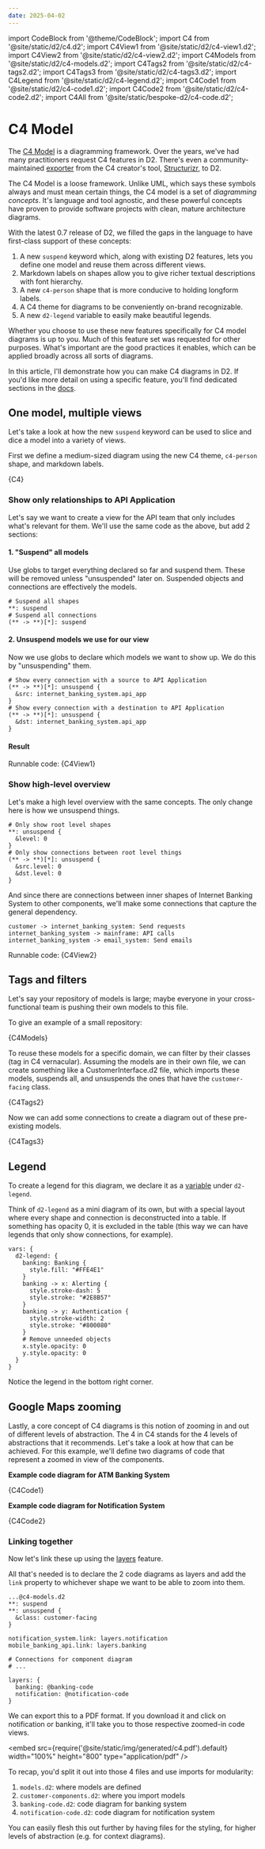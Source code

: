 ```yaml
---
date: 2025-04-02
---
```


import CodeBlock from '@theme/CodeBlock';
import C4 from '@site/static/d2/c4.d2';
import C4View1 from '@site/static/d2/c4-view1.d2';
import C4View2 from '@site/static/d2/c4-view2.d2';
import C4Models from '@site/static/d2/c4-models.d2';
import C4Tags2 from '@site/static/d2/c4-tags2.d2';
import C4Tags3 from '@site/static/d2/c4-tags3.d2';
import C4Legend from '@site/static/d2/c4-legend.d2';
import C4Code1 from '@site/static/d2/c4-code1.d2';
import C4Code2 from '@site/static/d2/c4-code2.d2';
import C4All from '@site/static/bespoke-d2/c4-code.d2';

# C4 Model

The [C4 Model](https://c4model.com/) is a diagramming framework. Over the years, we've had
many practitioners request C4 features in D2. There's even a community-maintained
[exporter](https://github.com/goto1134/structurizr-d2-exporter) from the C4 creator's
tool, [Structurizr](https://docs.structurizr.com/cli/export#options), to D2.

The C4 Model is a loose framework. Unlike UML, which says these symbols always and must
mean certain things, the C4 model is a set of *diagramming concepts*. It's language and
tool agnostic, and these powerful concepts have proven to provide software projects with
clean, mature architecture diagrams.

With the latest 0.7 release of D2, we filled the gaps in the language to have first-class
support of these concepts:

<!-- truncate -->

1. A new `suspend` keyword which, along with existing D2 features, lets you define one
   model and reuse them across different views.
2. Markdown labels on shapes allow you to give richer textual descriptions with font
   hierarchy.
3. A new `c4-person` shape that is more conducive to holding longform labels.
4. A C4 theme for diagrams to be conveniently on-brand recognizable.
5. A new `d2-legend` variable to easily make beautiful legends.

Whether you choose to use these new features specifically for C4 model diagrams is up to
you. Much of this feature set was requested for other purposes. What's important are the
good practices it enables, which can be applied broadly across all sorts of diagrams.

In this article, I'll demonstrate how you can make C4 diagrams in D2. If you'd like more
detail on using a specific feature, you'll find dedicated sections in the
[docs](https://d2lang.com).

## One model, multiple views

Let's take a look at how the new `suspend` keyword can be used to slice and dice a model
into a variety of views.

First we define a medium-sized diagram using the new C4 theme, `c4-person` shape, and
markdown labels.

<CodeBlock className="language-d2" expandeable={true}>
    {C4}
</CodeBlock>

<div className="embedSVG" dangerouslySetInnerHTML={{__html: require('@site/static/img/generated/c4.svg2')}}></div>

### Show only relationships to API Application

Let's say we want to create a view for the API team that only includes what's relevant for
them. We'll use the same code as the above, but add 2 sections:

#### 1. "Suspend" all models

Use globs to target everything declared so far and suspend them. These will be removed
unless "unsuspended" later on. Suspended objects and connections are effectively the
models.

```d2
# Suspend all shapes
**: suspend
# Suspend all connections
(** -> **)[*]: suspend
```

#### 2. Unsuspend models we use for our view

Now we use globs to declare which models we want to show up. We do this by "unsuspending"
them.

```d2
# Show every connection with a source to API Application
(** -> **)[*]: unsuspend {
  &src: internet_banking_system.api_app
}
# Show every connection with a destination to API Application
(** -> **)[*]: unsuspend {
  &dst: internet_banking_system.api_app
}
```

#### Result

<div className="embedSVG" dangerouslySetInnerHTML={{__html: require('@site/static/img/generated/c4-view1.svg2')}}></div>

Runnable code:
<CodeBlock className="language-d2" expandeable={true}>
    {C4View1}
</CodeBlock>

### Show high-level overview

Let's make a high level overview with the same concepts. The only change here is how we
unsuspend things.

```d2
# Only show root level shapes
**: unsuspend {
  &level: 0
}
# Only show connections between root level things
(** -> **)[*]: unsuspend {
  &src.level: 0
  &dst.level: 0
}
```

And since there are connections between inner shapes of Internet Banking System to other
components, we'll make some connections that capture the general dependency.

```d2
customer -> internet_banking_system: Send requests
internet_banking_system -> mainframe: API calls
internet_banking_system -> email_system: Send emails
```

<div className="embedSVG" dangerouslySetInnerHTML={{__html: require('@site/static/img/generated/c4-view2.svg2')}}></div>

Runnable code:
<CodeBlock className="language-d2" expandeable={true}>
    {C4View2}
</CodeBlock>

## Tags and filters

Let's say your repository of models is large; maybe everyone in your cross-functional team
is pushing their own models to this file.

To give an example of a small repository:

<div className="embedSVG" dangerouslySetInnerHTML={{__html: require('@site/static/img/generated/c4-models.svg2')}}></div>

<CodeBlock className="language-d2" expandeable={true}>
    {C4Models}
</CodeBlock>

To reuse these models for a specific domain, we can filter by their classes (tag in C4
vernacular). Assuming the models are in their own file, we can create something like a
CustomerInterface.d2 file, which imports these models, suspends all, and unsuspends the
ones that have the `customer-facing` class.

<CodeBlock className="language-d2-incomplete">
    {C4Tags2}
</CodeBlock>

<div className="embedSVG" dangerouslySetInnerHTML={{__html: require('@site/static/img/generated/c4-tags2.svg2')}}></div>

Now we can add some connections to create a diagram out of these pre-existing models.

<CodeBlock className="language-d2-incomplete" expandeable={true}>
    {C4Tags3}
</CodeBlock>

<div className="embedSVG" dangerouslySetInnerHTML={{__html: require('@site/static/img/generated/c4-tags3.svg2')}}></div>

## Legend

To create a legend for this diagram, we declare it as a [variable](/tour/vars/) under
`d2-legend`.

Think of `d2-legend` as a mini diagram of its own, but with a special layout where every
shape and connection is deconstructed into a table. If something has opacity 0, it is
excluded in the table (this way we can have legends that only show connections, for
example).

```d2
vars: {
  d2-legend: {
    banking: Banking {
      style.fill: "#FFE4E1"
    }
    banking -> x: Alerting {
      style.stroke-dash: 5
      style.stroke: "#2E8B57"
    }
    banking -> y: Authentication {
      style.stroke-width: 2
      style.stroke: "#800080"
    }
    # Remove unneeded objects
    x.style.opacity: 0
    y.style.opacity: 0
  }
}
```

Notice the legend in the bottom right corner.

<div className="embedSVG" dangerouslySetInnerHTML={{__html: require('@site/static/img/generated/c4-legend.svg2')}}></div>

## Google Maps zooming

Lastly, a core concept of C4 diagrams is this notion of zooming in and out of different
levels of abstraction. The 4 in C4 stands for the 4 levels of abstractions that it
recommends. Let's take a look at how that can be achieved. For this example, we'll define
two diagrams of code that represent a zoomed in view of the components.

**Example code diagram for ATM Banking System**

<CodeBlock className="language-d2-incomplete" expandeable={true}>
    {C4Code1}
</CodeBlock>

<div className="embedSVG" dangerouslySetInnerHTML={{__html: require('@site/static/img/generated/c4-code1.svg2')}}></div>

**Example code diagram for Notification System**

<CodeBlock className="language-d2-incomplete" expandeable={true}>
    {C4Code2}
</CodeBlock>

<div className="embedSVG" dangerouslySetInnerHTML={{__html: require('@site/static/img/generated/c4-code2.svg2')}}></div>

### Linking together

Now let's link these up using the [layers](/tour/composition/) feature.

All that's needed is to declare the 2 code diagrams as layers and add the `link` property
to whichever shape we want to be able to zoom into them.

```d2
...@c4-models.d2
**: suspend
**: unsuspend {
  &class: customer-facing
}

notification_system.link: layers.notification
mobile_banking_api.link: layers.banking

# Connections for component diagram
# ...

layers: {
  banking: @banking-code
  notification: @notification-code
}
```

We can export this to a PDF format. If you download it and click on notification or
banking, it'll take you to those respective zoomed-in code views.

<embed src={require('@site/static/img/generated/c4.pdf').default} width="100%" height="800"
 type="application/pdf" />

To recap, you'd split it out into those 4 files and use imports for modularity:
1. `models.d2`: where models are defined
2. `customer-components.d2`: where you import models
3. `banking-code.d2`: code diagram for banking system
3. `notification-code.d2`: code diagram for notification system

You can easily flesh this out further by having files for the styling, for higher levels
of abstraction (e.g. for context diagrams).
